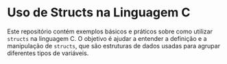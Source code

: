 # Uso de Structs na Linguagem C

Este repositório contém exemplos básicos e práticos sobre como utilizar `structs` na linguagem C. O objetivo é ajudar a entender a definição e a manipulação de `structs`, que são estruturas de dados usadas para agrupar diferentes tipos de variáveis.
